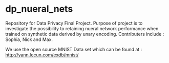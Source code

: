 # dp_nueral_nets
Repository for Data Privacy Final Project. Purpose of project is to investigate the 
possibility to retaining nueral network performance when trained on synthetic data 
derived by unary encoding. Contributers include : Sophia, Nick and Max. 


We use the open source MNIST Data set which can be found at : http://yann.lecun.com/exdb/mnist/



